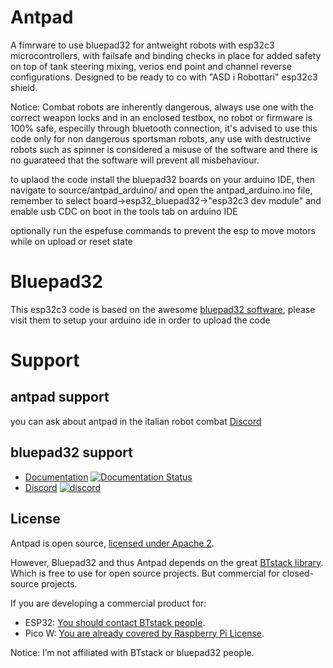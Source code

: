 # Antpad
A fimrware to use bluepad32 for antweight robots with esp32c3 microcontrollers, with failsafe and binding checks in place for added safety on top of tank steering mixing, verios end point and channel reverse configurations. Designed to be ready to co with "ASD i Robottari" esp32c3 shield.

Notice:
Combat robots are inherently dangerous, always use one with the correct weapon locks and in an enclosed testbox, no robot or firmware is 100% safe, especilly through bluetooth connection, it's advised to use this code only for non dangerous sportsman robots, any use with destructive robots such as spinner is considered a misuse of the software and there is no guarateed that the software will prevent all misbehaviour.

to uplaod the code install the bluepad32 boards on your arduino IDE, then navigate to source/antpad_arduino/ and open the antpad_arduino.ino file, remember to select board->esp32_bluepad32->"esp32c3 dev module" and enable usb CDC on boot in the tools tab on arduino IDE

optionally run the espefuse commands to prevent the esp to move motors while on upload or reset state

# Bluepad32

This esp32c3 code is based on the awesome [bluepad32 software][bluepad32-github], please visit them to setup your arduino ide in order to upload the code 

# Support

## antpad support
you can ask about antpad in the italian robot combat [Discord][discord]


## bluepad32 support
* [Documentation][docs] [![Documentation Status](https://readthedocs.org/projects/bluepad32/badge/?version=latest)](https://bluepad32.readthedocs.io/?badge=latest)
* [Discord][discord_bp32] [![discord](https://img.shields.io/discord/775177861665521725.svg)](https://discord.gg/r5aMn6Cw5q)

[docs]: https://bluepad32.readthedocs.io/

[discord_bp32]: https://discord.gg/r5aMn6Cw5q
[discord]: https://discord.gg/zKuerqs6EP


## License

Antpad is open source, [licensed under Apache 2][apache2].

However, Bluepad32 and thus Antpad depends on the great [BTstack library][btstack-github]. Which is free to use for
open source projects. But commercial for closed-source projects.

If you are developing a commercial product for:

- ESP32: [You should contact BTstack people][btstack-homepage].
- Pico W: [You are already covered by Raspberry Pi License][rpi-btstack-license].

Notice: I’m not affiliated with BTstack or bluepad32 people.

[btstack-github]: https://github.com/bluekitchen/btstack

[apache2]: https://www.apache.org/licenses/LICENSE-2.0

[btstack-homepage]: https://bluekitchen-gmbh.com/

[rpi-btstack-license]: https://github.com/raspberrypi/pico-sdk/blob/master/src/rp2_common/pico_btstack/LICENSE.RP

[bluepad32-github]: https://github.com/ricardoquesada/bluepad32